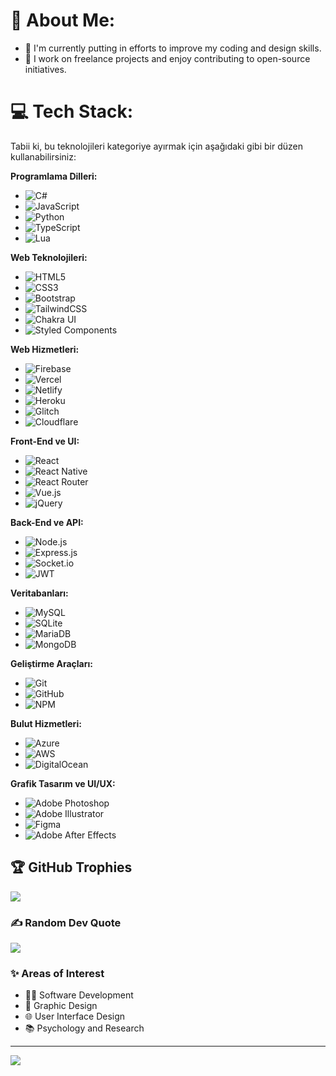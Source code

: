 # 💫 About Me:
- 🌱 I'm currently putting in efforts to improve my coding and design skills.
- 💼 I work on freelance projects and enjoy contributing to open-source initiatives.


# 💻 Tech Stack:
Tabii ki, bu teknolojileri kategoriye ayırmak için aşağıdaki gibi bir düzen kullanabilirsiniz:

**Programlama Dilleri:**
- ![C#](https://img.shields.io/badge/c%23-%23239120.svg?style=flat&logo=c-sharp&logoColor=white)
- ![JavaScript](https://img.shields.io/badge/javascript-%23323330.svg?style=flat&logo=javascript&logoColor=%23F7DF1E)
- ![Python](https://img.shields.io/badge/python-3670A0?style=flat&logo=python&logoColor=ffdd54)
- ![TypeScript](https://img.shields.io/badge/typescript-%23007ACC.svg?style=flat&logo=typescript&logoColor=white)
- ![Lua](https://img.shields.io/badge/lua-%232C2D72.svg?style=flat&logo=lua&logoColor=white)

**Web Teknolojileri:**
- ![HTML5](https://img.shields.io/badge/html5-%23E34F26.svg?style=flat&logo=html5&logoColor=white)
- ![CSS3](https://img.shields.io/badge/css3-%231572B6.svg?style=flat&logo=css3&logoColor=white)
- ![Bootstrap](https://img.shields.io/badge/bootstrap-%23563D7C.svg?style=flat&logo=bootstrap&logoColor=white)
- ![TailwindCSS](https://img.shields.io/badge/tailwindcss-%2338B2AC.svg?style=flat&logo=tailwind-css&logoColor=white)
- ![Chakra UI](https://img.shields.io/badge/chakra-%234ED1C5.svg?style=flat&logo=chakraui&logoColor=white)
- ![Styled Components](https://img.shields.io/badge/styled--components-DB7093?style=flat&logo=styled-components&logoColor=white)

**Web Hizmetleri:**
- ![Firebase](https://img.shields.io/badge/firebase-%23039BE5.svg?style=flat&logo=firebase)
- ![Vercel](https://img.shields.io/badge/vercel-%23000000.svg?style=flat&logo=vercel&logoColor=white)
- ![Netlify](https://img.shields.io/badge/netlify-%23000000.svg?style=flat&logo=netlify&logoColor=#00C7B7)
- ![Heroku](https://img.shields.io/badge/heroku-%23430098.svg?style=flat&logo=heroku&logoColor=white)
- ![Glitch](https://img.shields.io/badge/glitch-%233333FF.svg?style=flat&logo=glitch&logoColor=white)
- ![Cloudflare](https://img.shields.io/badge/Cloudflare-F38020?style=flat&logo=Cloudflare&logoColor=white)

**Front-End ve UI:**
- ![React](https://img.shields.io/badge/react-%2320232a.svg?style=flat&logo=react&logoColor=%2361DAFB)
- ![React Native](https://img.shields.io/badge/react_native-%2320232a.svg?style=flat&logo=react&logoColor=%2361DAFB)
- ![React Router](https://img.shields.io/badge/React_Router-CA4245?style=flat&logo=react-router&logoColor=white)
- ![Vue.js](https://img.shields.io/badge/vuejs-%2335495e.svg?style=flat&logo=vue-dot-js&logoColor=4FC08D)
- ![jQuery](https://img.shields.io/badge/jquery-%230769AD.svg?style=flat&logo=jquery&logoColor=white)

**Back-End ve API:**
- ![Node.js](https://img.shields.io/badge/node.js-6DA55F?style=flat&logo=node.js&logoColor=white)
- ![Express.js](https://img.shields.io/badge/express.js-%23404d59.svg?style=flat&logo=express&logoColor=%2361DAFB)
- ![Socket.io](https://img.shields.io/badge/Socket.io-black?style=flat&logo=socket.io&badgeColor=010101)
- ![JWT](https://img.shields.io/badge/JWT-black?style=flat&logo=JSON%20web%20tokens)

**Veritabanları:**
- ![MySQL](https://img.shields.io/badge/mysql-%2300f.svg?style=flat&logo=mysql&logoColor=white)
- ![SQLite](https://img.shields.io/badge/sqlite-%2307405e.svg?style=flat&logo=sqlite&logoColor=white)
- ![MariaDB](https://img.shields.io/badge/MariaDB-003545?style=flat&logo=mariadb&logoColor=white)
- ![MongoDB](https://img.shields.io/badge/MongoDB-%234ea94b.svg?style=flat&logo=mongodb&logoColor=white)

**Geliştirme Araçları:**
- ![Git](https://img.shields.io/badge/Git-fc6d26?style=flat&logo=git&logoColor=white)
- ![GitHub](https://img.shields.io/badge/GitHub-%23121011.svg?style=flat&logo=github&logoColor=white)
- ![NPM](https://img.shields.io/badge/NPM-%23000000.svg?style=flat&logo=npm&logoColor=white)

**Bulut Hizmetleri:**
- ![Azure](https://img.shields.io/badge/azure-%230072C6.svg?style=flat&logo=azure-devops&logoColor=white)
- ![AWS](https://img.shields.io/badge/AWS-%23FF9900.svg?style=flat&logo=amazon-aws&logoColor=white)
- ![DigitalOcean](https://img.shields.io/badge/DigitalOcean-%230167ff.svg?style=flat&logo=digitalOcean&logoColor=white)

**Grafik Tasarım ve UI/UX:**
- ![Adobe Photoshop](https://img.shields.io/badge/adobephotoshop-%2331A8FF.svg?style=flat&logo=adobephotoshop&logoColor=white)
- ![Adobe Illustrator](https://img.shields.io/badge/adobeillustrator-%23FF9A00.svg?style=flat&logo=adobeillustrator&logoColor=white)
- ![Figma](https://img.shields.io/badge/figma-%23F24E1E.svg?style=flat&logo=figma&logoColor=white)
- ![Adobe After Effects](https://img.shields.io/badge/Adobe%20After%20Effects-9999FF.svg?style=flat&logo=Adobe%20After%20Effects&logoColor=white)

## 🏆 GitHub Trophies
![](https://github-profile-trophy.vercel.app/?username=thrashxr&theme=radical&no-frame=false&no-bg=true&margin-w=4)

### ✍️ Random Dev Quote
![](https://quotes-github-readme.vercel.app/api?type=horizontal&theme=dark)


### ✨ Areas of Interest
- 👨‍💻 Software Development
- 🎨 Graphic Design
- 🌐 User Interface Design
- 📚 Psychology and Research
---
[![](https://visitcount.itsvg.in/api?id=thrashxr&label=Profile%20Views&color=11&icon=6&pretty=true)](https://visitcount.itsvg.in)

<!-- Proudly created with GPRM ( https://gprm.itsvg.in ) -->
